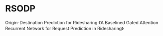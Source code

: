 # RSODP
Origin-Destination Prediction for Ridesharing
《A Baselined Gated Attention Recurrent Network for Request Prediction in Ridesharing》

<br>

<!-- <style>
    body {
        text-align: justify;
    }
</style> -->
